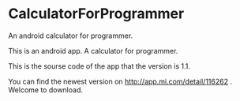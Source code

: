 # CalculatorForProgrammer
An android calculator for programmer.

This is an android app.
A calculator for programmer.

This is the sourse code of the app that the version is 1.1.

You can find the newest version on http://app.mi.com/detail/116262 .
Welcome to download.
